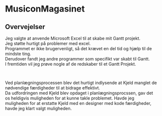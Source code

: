 # MusiconMagasinet
## Overvejelser

Jeg valgte at anvende Microsoft Excel til at skabe mit Gantt projekt.<br>
Jeg støtte hurtigt på problemer med excel.<br>
Programmet er ikke brugervenligt, så det krævet en del tid og hjælp til de mindste ting.<br>
Derudover fandt jeg andre programmer som specifikt var skabt til Gantt.<br>
I fremtiden vil jeg prøve nogle af de redskaber til et Gantt Projekt. 

<br>

Ved planlægningsprocessen blev det hurtigt indlysende at Kjeld manglet de nødvendige færdigheder til at bidrage effektivt.<br>
Da udfordringen med Kjeld blev opdaget i planlægningsprocssen, gav det os heldigvis muligheden for at kunne takle problemet.
Havde jeg muligheden for at erstatte Kjeld med en designer med kode færdigheder, havde jeg klart valgt muligheden.
